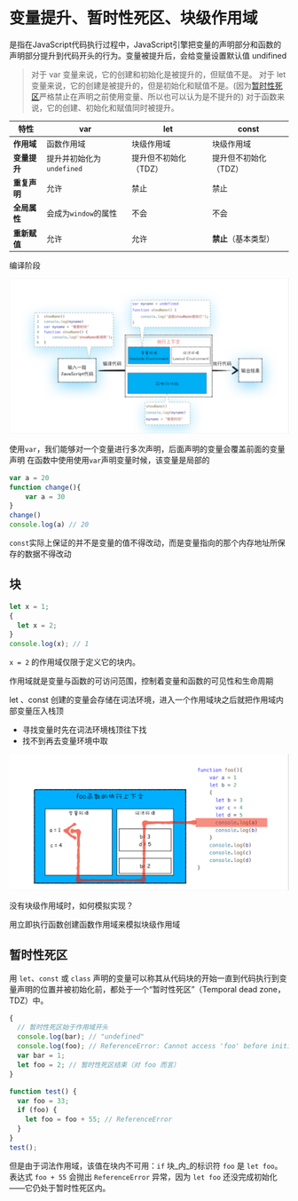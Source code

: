 # 变量提升、暂时性死区、块级作用域
是指在JavaScript代码执行过程中，JavaScript引擎把变量的声明部分和函数的声明部分提升到代码开头的行为。变量被提升后，会给变量设置默认值 undifined

>对于 var 变量来说，它的创建和初始化是被提升的，但赋值不是。
>对于 let 变量来说，它的创建是被提升的，但是初始化和赋值不是。(因为[暂时性死区](https://developer.mozilla.org/zh-CN/docs/Web/JavaScript/Reference/Statements/let#%E6%9A%82%E6%97%B6%E6%80%A7%E6%AD%BB%E5%8C%BA)严格禁止在声明之前使用变量、所以也可以认为是不提升的)
  对于函数来说，它的创建、初始化和赋值同时被提升。

|**特性**|**var**|**let**|**const**|
|---|---|---|---|
|**作用域**|函数作用域|块级作用域|块级作用域|
|**变量提升**|提升并初始化为`undefined`|提升但不初始化（TDZ）|提升但不初始化（TDZ）|
|**重复声明**|允许|禁止|禁止|
|**全局属性**|会成为`window`的属性|不会|不会|
|**重新赋值**|允许|允许|**禁止**（基本类型）|


编译阶段

![](../assets/变量提升-20240717192241857.jpg)

使用`var`，我们能够对一个变量进行多次声明，后面声明的变量会覆盖前面的变量声明
在函数中使用使用`var`声明变量时候，该变量是局部的

```js
var a = 20
function change(){
    var a = 30
}
change()
console.log(a) // 20 
```


`const`实际上保证的并不是变量的值不得改动，而是变量指向的那个内存地址所保存的数据不得改动

## 块
```js
let x = 1;
{
  let x = 2;
}
console.log(x); // 1
```

`x = 2` 的作用域仅限于定义它的块内。


作用域就是变量与函数的可访问范围，控制着变量和函数的可见性和生命周期

let 、const 创建的变量会存储在词法环境，进入一个作用域块之后就把作用域内部变量压入栈顶

- 寻找变量时先在词法环境栈顶往下找
- 找不到再去变量环境中取

![](../assets/变量提升、暂时性死区、块级作用域-20240717200649228.jpg)

没有块级作用域时，如何模拟实现？

用立即执行函数创建函数作用域来模拟块级作用域


## 暂时性死区

用 `let`、`const` 或 `class` 声明的变量可以称其从代码块的开始一直到代码执行到变量声明的位置并被初始化前，都处于一个“暂时性死区”（Temporal dead zone，TDZ）中。
```js
{
  // 暂时性死区始于作用域开头
  console.log(bar); // "undefined"
  console.log(foo); // ReferenceError: Cannot access 'foo' before initialization
  var bar = 1;
  let foo = 2; // 暂时性死区结束（对 foo 而言）
}

```

```js
function test() {
  var foo = 33;
  if (foo) {
    let foo = foo + 55; // ReferenceError
  }
}
test();
```

但是由于词法作用域，该值在块内不可用：`if` 块_内_的标识符 `foo` 是 `let foo`。表达式 `foo + 55` 会抛出 `ReferenceError` 异常，因为 `let foo` 还没完成初始化——它仍处于暂时性死区内。
